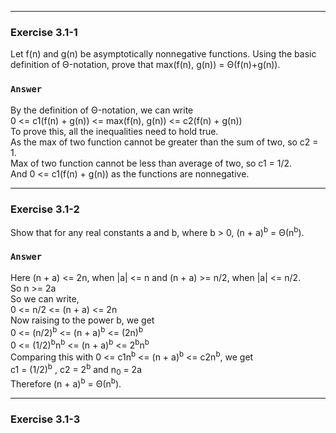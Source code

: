 ***
### Exercise 3.1-1
Let f(n) and g(n) be asymptotically nonnegative functions. Using the basic definition of Θ-notation, prove that max(f(n), g(n)) = Θ(f(n)+g(n)).
### `Answer`
By the definition of Θ-notation, we can write  
0 <= c1(f(n) + g(n)) <= max(f(n), g(n)) <= c2(f(n) + g(n))  
To prove this, all the inequalities need to hold true.  
As the max of two function cannot be greater than the sum of two, so c2 = 1.  
Max of two function cannot be less than average of two, so c1 = 1/2.  
And 0 <= c1(f(n) + g(n)) as the functions are nonnegative.  

***
### Exercise 3.1-2
Show that for any real constants a and b, where b > 0,
(n + a)<sup>b</sup> = Θ(n<sup>b</sup>).
### `Answer`
Here (n + a) <= 2n, when |a| <= n and (n + a) >= n/2, when |a| <= n/2.  
So n >= 2a  
So we can write,  
0 <= n/2 <= (n + a) <= 2n  
Now raising to the power b, we get  
0 <= (n/2)<sup>b</sup> <= (n + a)<sup>b</sup> <= (2n)<sup>b</sup>  
0 <= (1/2)<sup>b</sup>n<sup>b</sup> <= (n + a)<sup>b</sup> <= 2<sup>b</sup>n<sup>b</sup>  
Comparing this with 0 <= c1n<sup>b</sup> <= (n + a)<sup>b</sup> <= c2n<sup>b</sup>, we get  
c1 = (1/2)<sup>b</sup> , c2 = 2<sup>b</sup> and n<sub>0</sub> = 2a  
Therefore (n + a)<sup>b</sup> = Θ(n<sup>b</sup>).  

***
### Exercise 3.1-3
